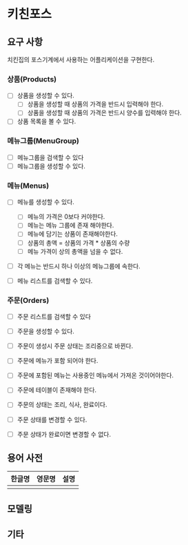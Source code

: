 # 키친포스

## 요구 사항

치킨집의 포스기계에서 사용하는 어플리케이션을 구현한다.

### 상품(Products)

- [ ] 상품을 생성할 수 있다.
  - [ ] 상품을 생성할 때 상품의 가격을 반드시 입력해야 한다.
  - [ ] 상품을 생성할 때 상품의 가격은 반드시 양수를 입력해야 한다.
- [ ] 상품 목록을 볼 수 있다.

### 메뉴그룹(MenuGroup)

- [ ]  메뉴그룹을 검색할 수 있다
- [ ]  메뉴그룹을 생성할 수 있다.

### 메뉴(Menus)

- [ ] 메뉴를 생성할 수 있다.
  - [ ] 메뉴의 가격은 0보다 커야한다.
  - [ ] 메뉴는 메뉴 그룹에 존재 해야한다.
  - [ ] 메뉴에 담기는 상품이 존재해야한다.
  - [ ] 상품의 총액 = 상품의 가격 * 상품의 수량  
  - [ ] 메뉴 가격이 상의 총액을 넘을 수 없다.
- [ ] 각 메뉴는 반드시 하나 이상의 메뉴그룹에 속한다.
- [ ] 메뉴 리스트를 검색할 수 있다.


### 주문(Orders)

- [ ]  주문 리스트를 검색할 수 있다
- [ ]  주문을 생성할 수 있다.
  - [ ]  주문이 생성시 주문 상태는 조리중으로 바뀐다.
  - [ ]  주문에 메뉴가 포함 되어야 한다.
  - [ ]  주문에 포함된 메뉴는 사용중인 메뉴에서 가져온 것이어야한다.
  - [ ]  주문에 테이블이 존재해야 한다.
- [ ]  주문의 상태는 조리, 식사, 완료이다.
- [ ]  주문 상태를 변경할 수 있다.
  - [ ]  주문 상태가 완료이면 변경할 수 없다.



## 용어 사전

| 한글명 | 영문명 | 설명 |
| --- | --- | --- |
|  |  |  |

## 모델링

## 기타

